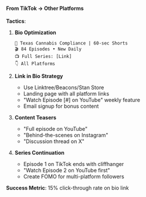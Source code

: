#### From TikTok → Other Platforms

**Tactics**:
1. **Bio Optimization**
   ```
   🤠 Texas Cannabis Compliance | 60-sec Shorts
   🎬 84 Episodes • New Daily
   📺 Full Series: [Link]
   👇 All Platforms
   ```

2. **Link in Bio Strategy**
   - Use Linktree/Beacons/Stan Store
   - Landing page with all platform links
   - "Watch Episode [#] on YouTube" weekly feature
   - Email signup for bonus content

3. **Content Teasers**
   - "Full episode on YouTube"
   - "Behind-the-scenes on Instagram"
   - "Discussion thread on X"

4. **Series Continuation**
   - Episode 1 on TikTok ends with cliffhanger
   - "Watch Episode 2 on YouTube first"
   - Create FOMO for multi-platform followers

**Success Metric**: 15% click-through rate on bio link
